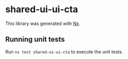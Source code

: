 # shared-ui-ui-cta

This library was generated with [Nx](https://nx.dev).

## Running unit tests

Run `nx test shared-ui-ui-cta` to execute the unit tests.
